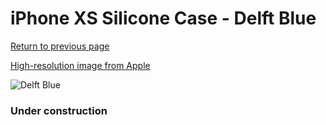 # iPhone XS Silicone Case - Delft Blue

[Return to previous page](/iphone_x)

[High-resolution image from Apple](https://store.storeimages.cdn-apple.com/8756/as-images.apple.com/is/MVF12?wid=4500&hei=4500&fmt=png)

<div style="width: 384px"><img src="/everyphone/MVF12.png" alt="Delft Blue"></div>

### Under construction

